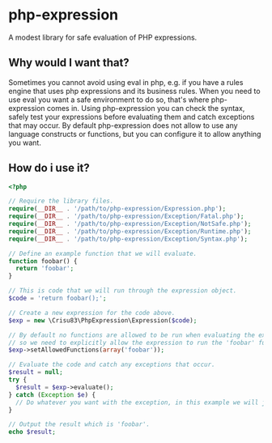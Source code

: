 php-expression
==============

A modest library for safe evaluation of PHP expressions.

## Why would I want that?

Sometimes you cannot avoid using eval in php, e.g. if you have a rules engine that uses php expressions and its business rules. When you need to use eval you want a safe environment to do so, that's where php-expression comes in. Using php-expression you can check the syntax, safely test your expressions before evaluating them and catch exceptions that may occur. By default php-expression does not allow to use any language constructs or functions, but you can configure it to allow anything you want.

## How do i use it?

```php
<?php

// Require the library files.
require(__DIR__ . '/path/to/php-expression/Expression.php');
require(__DIR__ . '/path/to/php-expression/Exception/Fatal.php');
require(__DIR__ . '/path/to/php-expression/Exception/NotSafe.php');
require(__DIR__ . '/path/to/php-expression/Exception/Runtime.php');
require(__DIR__ . '/path/to/php-expression/Exception/Syntax.php');

// Define an example function that we will evaluate.
function foobar() {
  return 'foobar';
}

// This is code that we will run through the expression object.
$code = 'return foobar();';

// Create a new expression for the code above.
$exp = new \Crisu83\PhpExpression\Expression($code);

// By default no functions are allowed to be run when evaluating the expression
// so we need to explicitly allow the expression to run the 'foobar' function.
$exp->setAllowedFunctions(array('foobar'));

// Evaluate the code and catch any exceptions that occur.
$result = null;
try {
  $result = $exp->evaluate();
} catch (Exception $e) {
  // Do whatever you want with the exception, in this example we will just ignore it.
}

// Output the result which is 'foobar'.
echo $result;

```
